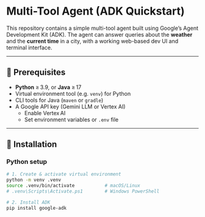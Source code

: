 # Multi-Tool Agent (ADK Quickstart)

This repository contains a simple multi-tool agent built using Google’s Agent Development Kit (ADK). The agent can answer queries about the **weather** and the **current time** in a city, with a working web-based dev UI and terminal interface.

---

## 🚀 Prerequisites

- **Python** ≥ 3.9, or **Java** ≥ 17
- Virtual environment tool (e.g. `venv`) for Python
- CLI tools for Java (`maven` or `gradle`)
- A Google API key (Gemini LLM or Vertex AI)
  - Enable Vertex AI
  - Set environment variables or `.env` file

---

## 🔧 Installation

### Python setup

```bash
# 1. Create & activate virtual environment
python -m venv .venv
source .venv/bin/activate           # macOS/Linux
# .venv\Scripts\Activate.ps1        # Windows PowerShell

# 2. Install ADK
pip install google-adk
